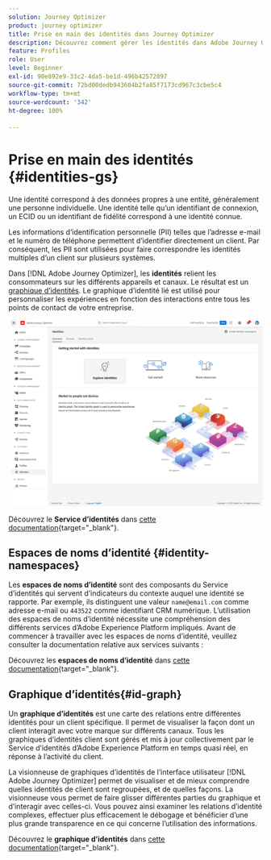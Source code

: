```yaml
---
solution: Journey Optimizer
product: journey optimizer
title: Prise en main des identités dans Journey Optimizer
description: Découvrez comment gérer les identités dans Adobe Journey Optimizer
feature: Profiles
role: User
level: Beginner
exl-id: 90e892e9-33c2-4da5-be1d-496b42572897
source-git-commit: 72bd00dedb943604b2fa85f7173cd967c3cbe5c4
workflow-type: tm+mt
source-wordcount: '342'
ht-degree: 100%

---
```


# Prise en main des identités {#identities-gs}

Une identité correspond à des données propres à une entité, généralement une personne individuelle. Une identité telle qu’un identifiant de connexion, un ECID ou un identifiant de fidélité correspond à une identité connue.

Les informations d’identification personnelle (PII) telles que l’adresse e-mail et le numéro de téléphone permettent d’identifier directement un client. Par conséquent, les PII sont utilisées pour faire correspondre les identités multiples d’un client sur plusieurs systèmes.

Dans [!DNL Adobe Journey Optimizer], les **identités** relient les consommateurs sur les différents appareils et canaux. Le résultat est un [graphique d’identités](#id-graph). Le graphique d’identité lié est utilisé pour personnaliser les expériences en fonction des interactions entre tous les points de contact de votre entreprise.

![](assets/identities-home.png)

Découvrez le **Service d’identités** dans [cette documentation](https://experienceleague.adobe.com/docs/experience-platform/identity/home.html?lang=fr){target="_blank"}.

## Espaces de noms d’identité {#identity-namespaces}

Les **espaces de noms d’identité** sont des composants du Service d’identités qui servent d’indicateurs du contexte auquel une identité se rapporte. Par exemple, ils distinguent une valeur `name@email.com` comme adresse e-mail ou `443522` comme identifiant CRM numérique. L’utilisation des espaces de noms d’identité nécessite une compréhension des différents services d’Adobe Experience Platform impliqués. Avant de commencer à travailler avec les espaces de noms d’identité, veuillez consulter la documentation relative aux services suivants :

Découvrez les **espaces de noms d’identité** dans [cette documentation](https://experienceleague.adobe.com/docs/experience-platform/identity/namespaces.html?lang=fr){target="_blank"}.

## Graphique d’identités{#id-graph}

Un **graphique d’identités** est une carte des relations entre différentes identités pour un client spécifique. Il permet de visualiser la façon dont un client interagit avec votre marque sur différents canaux. Tous les graphiques d’identités client sont gérés et mis à jour collectivement par le Service d’identités d’Adobe Experience Platform en temps quasi réel, en réponse à l’activité du client.

La visionneuse de graphiques d’identités de l’interface utilisateur [!DNL Adobe Journey Optimizer] permet de visualiser et de mieux comprendre quelles identités de client sont regroupées, et de quelles façons. La visionneuse vous permet de faire glisser différentes parties du graphique et d’interagir avec celles-ci. Vous pouvez ainsi examiner les relations d’identité complexes, effectuer plus efficacement le débogage et bénéficier d’une plus grande transparence en ce qui concerne l’utilisation des informations.

Découvrez le **graphique d’identités** dans [cette documentation](https://experienceleague.adobe.com/docs/experience-platform/identity/ui/identity-graph-viewer.html?lang=fr){target="_blank"}.
